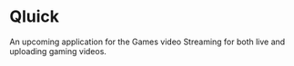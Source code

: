 # Qluick
An upcoming application for the Games video Streaming for both live and uploading gaming videos. 
